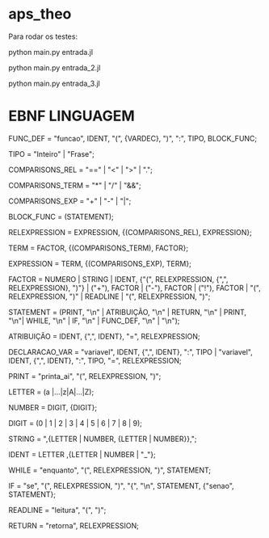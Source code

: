 # aps_theo

Para rodar os testes:

python main.py entrada.jl

python main.py entrada_2.jl

python main.py entrada_3.jl

# EBNF LINGUAGEM

FUNC_DEF = "funcao", IDENT, "(", {VARDEC}, ")", ":", TIPO, BLOCK_FUNC;

TIPO = "Inteiro" | "Frase";

COMPARISONS_REL = "==" | "<" | ">" | ".";

COMPARISONS_TERM = "*" | "/" | "&&";

COMPARISONS_EXP = "+" | "-" | "|";

BLOCK_FUNC = (STATEMENT);

RELEXPRESSION = EXPRESSION, {(COMPARISONS_REL), EXPRESSION};

TERM = FACTOR, {(COMPARISONS_TERM), FACTOR};

EXPRESSION = TERM, {(COMPARISONS_EXP), TERM};

FACTOR = NUMERO | STRING | IDENT, {"(", RELEXPRESSION, {",", RELEXPRESSION}, ")"} | ("+"), FACTOR | ("-"), FACTOR | ("!"), FACTOR | "(", RELEXPRESSION, ")" | READLINE | "(", RELEXPRESSION, ")";

STATEMENT = (PRINT, "\n" | ATRIBUIÇÃO, "\n" | RETURN, "\n" | PRINT, "\n"| WHILE, "\n" | IF, "\n" | FUNC_DEF, "\n" | "\n");

ATRIBUIÇÃO = IDENT, {",", IDENT}, "=", RELEXPRESSION;

DECLARACAO_VAR = "variavel", IDENT, {",", IDENT}, ":", TIPO | "variavel", IDENT, {",", IDENT}, ":", TIPO, "=", RELEXPRESSION;

PRINT = "printa_ai", "(", RELEXPRESSION, ")";

LETTER = (a |...|z|A|...|Z);

NUMBER = DIGIT, {DIGIT};

DIGIT = (0 | 1 | 2 | 3 | 4 | 5 | 6 | 7 | 8 | 9);

STRING = ",{LETTER | NUMBER, {LETTER | NUMBER}},";

IDENT = LETTER ,{LETTER | NUMBER | "_"};

WHILE = "enquanto", "(", RELEXPRESSION, ")", STATEMENT;

IF = "se", "(", RELEXPRESSION, ")", "{", "\n", STATEMENT, {"senao", STATEMENT};

READLINE = "leitura", "(", ")";

RETURN = "retorna", RELEXPRESSION;
